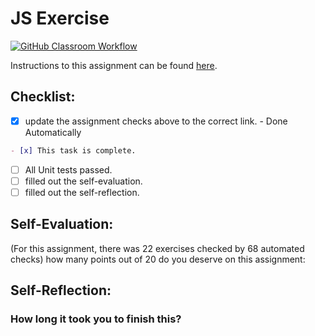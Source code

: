 JS Exercise
===================================
[![GitHub Classroom Workflow](https://s///github.com/it3049c-fall22-henderson/js-exercises-bonima21/actions/workflows/classroom.yml/badge.svg)](https://s///github.com/it3049c-fall22-henderson/js-exercises-bonima21/actions/workflows/classroom.yml)

Instructions to this assignment can be found [here](https://it3049c.github.io/Material/Assignments/2.JavaScript_Exercises/).

## Checklist:
- [x] update the assignment checks above to the correct link. - Done Automatically
```md
- [x] This task is complete.
```
- [ ] All Unit tests passed.
- [ ] filled out the self-evaluation.
- [ ] filled out the self-reflection.

## Self-Evaluation: 
(For this assignment, there was 22 exercises checked by 68 automated checks)
how many points out of 20 do you deserve on this assignment:

## Self-Reflection:
<!-- What did you learn that you found interesting -->

### How long it took you to finish this?

